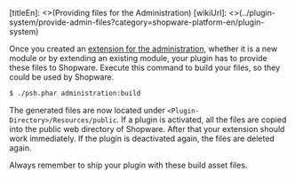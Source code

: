 [titleEn]: <>(Providing files for the Administration)
[wikiUrl]: <>(../plugin-system/provide-admin-files?category=shopware-platform-en/plugin-system)

Once you created an [extension for the administration](./35-extending-administration.md),
whether it is a new module or by extending an existing module,
your plugin has to provide these files to Shopware.
Execute this command to build your files, so they could be used by Shopware.

```bash
$ ./psh.phar administration:build
```

The generated files are now located under `<Plugin-Directory>/Resources/public`.
If a plugin is activated, all the files are copied into the public web directory of Shopware.
After that your extension should work immediately.
If the plugin is deactivated again, the files are deleted again.

Always remember to ship your plugin with these build asset files.
